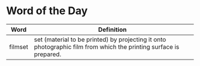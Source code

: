# Word of the Day

|Word|Definition|
|---|---|
|filmset|set (material to be printed) by projecting it onto photographic film from which the printing surface is prepared.|
